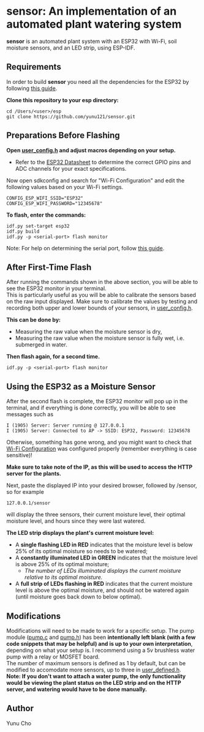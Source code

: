 sensor: An implementation of an automated plant watering system
========================================================================
**sensor** is an automated plant system with an ESP32 with Wi-Fi, 
soil moisture sensors, and an LED strip, using ESP-IDF.

Requirements
------------
In order to build **sensor** you need all the dependencies for the ESP32 by following [this guide](https://docs.espressif.com/projects/esp-idf/en/latest/esp32/get-started/).

**Clone this repository to your esp directory:**

```cd /Users/<user>/esp```\
```git clone https://github.com/yunu121/sensor.git```

Preparations Before Flashing
----------------------------
**Open [user_config.h](https://github.com/yunu121/sensor/blob/main/main/user_config.h) and adjust macros depending on your setup.**
- Refer to the [ESP32 Datasheet](https://www.espressif.com/sites/default/files/documentation/esp32_datasheet_en.pdf) to determine the correct GPIO pins and ADC channels for your exact specifications.

Now open sdkconfig and search for "Wi-Fi Configuration" and edit the following values based
on your Wi-Fi settings.

```CONFIG_ESP_WIFI_SSID="ESP32"```\
```CONFIG_ESP_WIFI_PASSWORD="12345678"```

**To flash, enter the commands:**

```idf.py set-target esp32```\
```idf.py build```\
```idf.py -p <serial-port> flash monitor```

Note: For help on determining the serial port, follow [this guide](https://docs.espressif.com/projects/esp-idf/en/latest/esp32/get-started/establish-serial-connection.html).

After First-Time Flash
----------------------
After running the commands shown in the above section, you will be able to see the ESP32 monitor in your terminal.\
This is particularly useful as you will be able to calibrate the sensors based on the raw input displayed.
Make sure to calibrate the values by testing and recording both upper and lower bounds of your sensors, in [user_config.h](https://github.com/yunu121/sensor/blob/main/main/user_config.h).

**This can be done by:**
- Measuring the raw value when the moisture sensor is dry,
- Measuring the raw value when the moisture sensor is fully wet, i.e. submerged in water.

**Then flash again, for a second time.**

```idf.py -p <serial-port> flash monitor```

Using the ESP32 as a Moisture Sensor
------------------------------------
After the second flash is complete, the ESP32 monitor will pop up in the terminal, and if everything is done correctly, you will be able to see messages such as

```I (1905) Server: Server running @ 127.0.0.1```\
```I (1905) Server: Connected to AP -> SSID: ESP32, Password: 12345678```

Otherwise, something has gone wrong, and you might want to check that [Wi-Fi Configuration](#after-first-time-flash)
was configured properly (remember everything is case sensitive)!

**Make sure to take note of the IP, as this will be used to access the HTTP server for the plants.**

Next, paste the displayed IP into your desired browser, followed by /sensor, so for example

```127.0.0.1/sensor```

will display the three sensors, their current moisture level, their optimal moisture level, and hours since they were last watered.

**The LED strip displays the plant's current moisture level:**
- A **single flashing LED in RED** indicates that the moisture level is below 25% of its optimal moisture so needs to be watered;
- A **constantly illuminated LED in GREEN** indicates that the moisture level is above 25% of its optimal moisture;
  - *The number of LEDs illuminated displays the current moisture relative to its optimal moisture.*
- A **full strip of LEDs flashing in RED** indicates that the current moisture level is above the optimal moisture, and should not be watered again (until moisture goes back down to below optimal).

Modifications
-------------
Modifications will need to be made to work for a specific setup. The pump module ([pump.c](https://github.com/yunu121/sensor/blob/main/main/pump.c) and [pump.h](https://github.com/yunu121/sensor/blob/main/main/pump.h)) has been **intentionally left blank (with a few code snippets that may be helpful) and is up to your own interpretation**, depending on what your setup is. I recommend using a 5v brushless water pump with a relay or MOSFET board.\
The number of maximum sensors is defined as 1 by default, but can be modified to accomodate more sensors, up to three in [user_defined.h](https://github.com/yunu121/sensor/blob/main/main/user_defined.h).\
**Note: If you don't want to attach a water pump, the only functionality would be viewing the plant status on the LED strip and on the HTTP server, and watering would have to be done manually.**




Author
------
Yunu Cho
